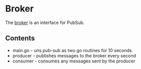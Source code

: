# Broker

The [broker](https://godoc.org/github.com/jinbanglin/go-micro/broker#Broker) is an interface for PubSub.

## Contents

- main.go - uns pub-sub as two go routines for 10 seconds.
- producer - publishes messages to the broker every second
- consumer - consumes any messages sent by the producer
